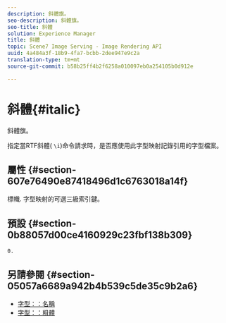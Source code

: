```yaml
---
description: 斜體旗。
seo-description: 斜體旗。
seo-title: 斜體
solution: Experience Manager
title: 斜體
topic: Scene7 Image Serving - Image Rendering API
uuid: 4a484a3f-18b9-4fa7-bcbb-2dee947e9c2a
translation-type: tm+mt
source-git-commit: b58b25ff4b2f6258a010097eb0a254105b0d912e

---
```



# 斜體{#italic}

斜體旗。

指定當RTF斜體( `\i`)命令請求時，是否應使用此字型映射記錄引用的字型檔案。

## 屬性 {#section-607e76490e87418496d1c6763018a14f}

標幟. 字型映射的可選三級索引鍵。

## 預設 {#section-0b88057d00ce4160929c23fbf138b309}

`0.`

## 另請參閱 {#section-05057a6689a942b4b539c5de35c9b2a6}

* [字型：：名稱](r-name-font.md#reference_C55889877DC54AABB60734DCDE86EE76)
* [字型：：粗體](../../../../../is-api/image-catalog/image-serving-api-ref/c-image-catalog-reference/c-font-map-reference/r-bold-font.md#reference-f7b017ef67574a29abfc3954ab64159c)
